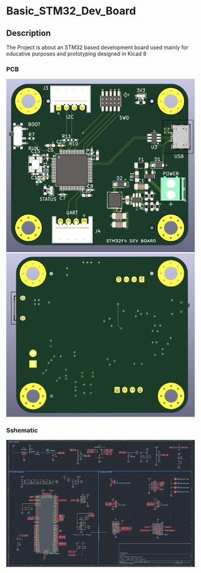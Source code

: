 # Basic_STM32_Dev_Board

## Description

The Project is about an STM32 based development board used mainly for educative purposes and prototyping designed in Kicad 8

### PCB

![front](/images/front.png)
![back](/images/back.png)

### Sshematic

![schematic](/images/shema.png)
